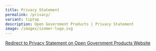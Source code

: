 ```yaml
---
title: Privacy Statement
permalink: /privacy/
variant: tiptap
description: Open Government Products | Privacy Statement
image: /images/isomer-logo.svg
---
```

<p><a href="https://www.open.gov.sg/privacy/" rel="noopener noreferrer nofollow" target="_blank">Redirect to Privacy Statement on Open Government Products Website</a>
</p>
<p></p>